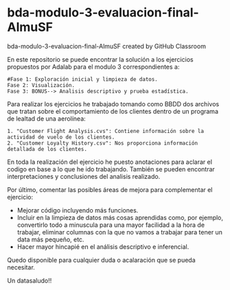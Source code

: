 # bda-modulo-3-evaluacion-final-AlmuSF
bda-modulo-3-evaluacion-final-AlmuSF created by GitHub Classroom

En este repositorio se puede encontrar la solución a los ejercicios propuestos por Adalab para el modulo 3 correspondientes a:

    #Fase 1: Exploración inicial y limpieza de datos.
    Fase 2: Visualización.
    Fase 3: BONUS--> Analisis descriptivo y prueba estadística.


Para realizar los ejercicios he trabajado tomando como BBDD dos archivos que tratan sobre el comportamiento de los clientes dentro de un programa de lealtad de una aerolínea: 
  
    1. "Customer Flight Analysis.cvs": Contiene información sobre la actividad de vuelo de los clientes.
    2. "Customer Loyalty History.csv": Nos proporciona información detallada de los clientes.

    
En toda la realización del ejercicio he puesto anotaciones para aclarar el codigo en base a lo que he ido trabajando. También se pueden encontrar interpretaciones y conclusiones del analisis realizado. 

Por último, comentar las posibles áreas de mejora para complementar el ejercicio:
- Mejorar código incluyendo más funciones.
- Incluir en la limpieza de datos más cosas aprendidas como, por ejemplo, convertirlo todo a minuscula para una mayor facilidad a la hora de trabajar, eliminar columnas con la que no vamos a trabajar para tener un data más pequeño, etc.  
- Hacer mayor hincapié en el análisis descriptivo e inferencial.

Quedo disponible para cualquier duda o acalaración que se pueda necesitar. 

Un datasaludo!!
